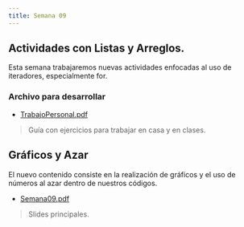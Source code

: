 ```yaml
---
title: Semana 09
---
```

## Actividades con Listas y Arreglos.

Esta semana trabajaremos nuevas actividades enfocadas al uso de iteradores, especialmente for.

### Archivo para desarrollar

* [TrabajoPersonal.pdf](/others/trabajo_personal_semana09_v01.pdf)
> Guía con ejercicios para trabajar en casa y en clases.


## Gráficos y Azar

El nuevo contenido consiste en la realización de gráficos y el uso de números al azar dentro de nuestros códigos.

* [Semana09.pdf](/lectures/PCFI161_S08.pdf)
> Slides principales.
